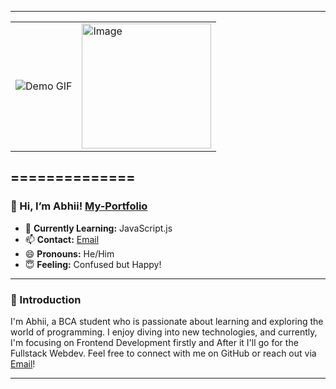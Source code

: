<table>
  <tr>
    <td>
      <img src="https://media.giphy.com/media/v1.Y2lkPTc5MGI3NjExbGJ4bHp5dGd5d2t3dWk4bHl4eHh5d2J4c2Y1bGZqZzNqYjV1dGZ6dyZlcD12MV9pbnRlcm5naWZfYnlfaWQmY3Q9Zw/26tn33aiTi1jkl6H6/giphy.gif" alt="Demo GIF">
    </td>
  <hr/>
    <td>
      <img src="https://github.com/abhii718/abhii718/assets/135432891/a0fbd8b6-f99a-4b0c-9076-09b9434aa489" alt="Image" width="207" height="200">
    </td>
  </tr>
</table>

## ==============

### 👋 Hi, I’m Abhii! [My-Portfolio](https://abhii718.github.io/Portfolio/)

- 🌱 **Currently Learning:** JavaScript.js
- 📫 **Contact:** [Email](mailto:abhinavsingh47639@gmail.com)
- 😄 **Pronouns:** He/Him
- 😇 **Feeling:** Confused but Happy!

---

### 🥰 Introduction

I'm Abhii, a BCA student who is passionate about learning and exploring the world of programming. I enjoy diving into new technologies, and currently, I'm focusing on Frontend Development firstly and After it I'll go for the Fullstack Webdev. Feel free to connect with me on GitHub or reach out via [Email](mailto:abhinavsingh47639@gmail.com)!

---

<!---
abhii718/abhii718 is a ✨ special ✨ repository because its `README.md` (this file) appears on your GitHub profile.
You can click the Preview link to take a look at your changes.
--->
